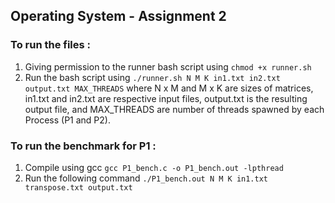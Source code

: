 ## Operating System - Assignment 2

### To run the files :
1. Giving permission to the runner bash script using ```chmod +x runner.sh```
2. Run the bash script using ```./runner.sh N M K in1.txt in2.txt output.txt MAX_THREADS``` where N x M and M x K are sizes of matrices, in1.txt and in2.txt are respective input files, output.txt is the resulting output file, and MAX_THREADS are number of threads spawned by each Process (P1 and P2). 

### To run the benchmark for P1 : 
1. Compile using gcc ```gcc P1_bench.c -o P1_bench.out -lpthread```
2. Run the following command ```./P1_bench.out N M K in1.txt transpose.txt output.txt```
